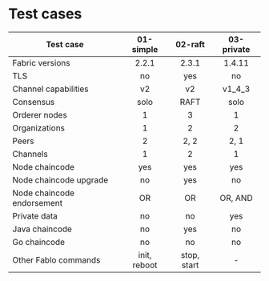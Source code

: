 # Test cases

| Test case                 | 01-simple | 02-raft   | 03-private|
| ------------------------- |:---------:|:---------:|:---------:|
| Fabric versions           | 2.2.1     | 2.3.1     | 1.4.11    |
| TLS                       | no        | yes       | no        |
| Channel capabilities      | v2        | v2        | v1_4_3    |
| Consensus                 | solo      | RAFT      | solo      |
| Orderer nodes             | 1         | 3         | 1         |
| Organizations             | 1         | 2         | 2         |
| Peers                     | 2         | 2, 2      | 2, 1      |
| Channels                  | 1         | 2         | 1         |
| Node chaincode            | yes       | yes       | yes       |
| Node chaincode upgrade    | no        | yes       | no        |
| Node chaincode endorsement| OR        | OR        | OR, AND   |
| Private data              | no        | no        | yes       |
| Java chaincode            | no        | yes       | no        |
| Go chaincode              | no        | no        | no        |
| Other Fablo commands    | init, reboot | stop, start | -    |
